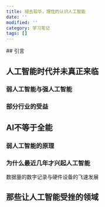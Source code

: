 ```yaml
---
title: 褪去铅华，理性的认识人工智能
date: ''
modified: ''
category: 学习笔记
tags: []
---
```


<!--markdown-->## 引言

## 人工智能时代并未真正来临

### 弱人工智能与强人工智能

### 部分行业的受益

## AI不等于全能

### 弱人工智能的原理

### 为什么最近几年才兴起人工智能

数据量的数字记录与硬件设备的飞速发展

## 那些让人工智能受挫的领域
